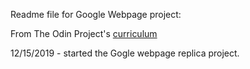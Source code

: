 Readme file for Google Webpage project:

From The Odin Project's [curriculum](https://www.theodinproject.com/courses/web-development-101/lessons/html-css) 

12/15/2019 - started the Gogle webpage replica project.